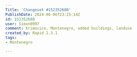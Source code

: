 ```yaml
---
Title: 'Changeset #152352680'
PublishDate: 2024-06-06T23:25:14Z
id: 152352680
user: Simon0997
comment: Krimovice, Montenegro, added buildings, landuse
created_by: Rapid 2.3.1
tags:
- Montenegro

---
```

